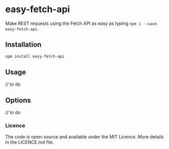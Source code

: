 # easy-fetch-api
Make REST requests using the Fetch API as easy as typing `npm i --save easy-fetch-api`.

## Installation

```sh
npm install easy-fetch-api
```

## Usage

// to do

## Options

// to do

### Licence
The code is open-source and available under the MIT Licence. More details in the LICENCE.md file.